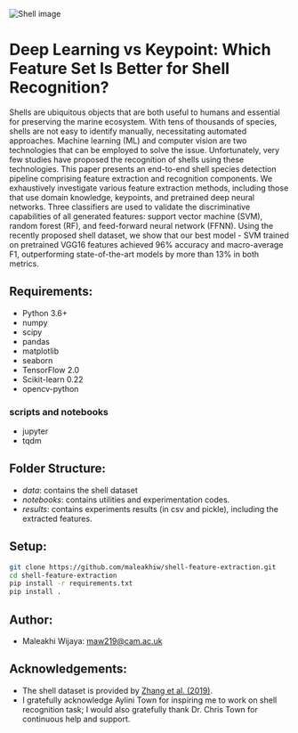 ![Shell image](data/shell.png)
# Deep Learning vs Keypoint: Which Feature Set Is Better for Shell Recognition?

Shells are ubiquitous objects that are both useful to humans and essential for preserving the marine ecosystem. With tens of thousands of species, shells are not easy to identify manually, necessitating automated approaches. Machine learning (ML) and computer vision are two technologies that can be employed to solve the issue. Unfortunately, very few studies have proposed the recognition of shells using these technologies. This paper presents an end-to-end shell species detection pipeline comprising feature extraction and recognition components. We exhaustively investigate various feature extraction methods, including those that use domain knowledge, keypoints, and pretrained deep neural networks. Three classifiers are used to validate the discriminative capabilities of all generated features: support vector machine (SVM), random forest (RF), and feed-forward neural network (FFNN). Using the recently proposed shell dataset, we show that our best model - SVM trained on pretrained VGG16 features achieved 96% accuracy and macro-average F1, outperforming state-of-the-art models by more than 13% in both metrics.

## Requirements:
- Python 3.6+
- numpy
- scipy
- pandas
- matplotlib
- seaborn
- TensorFlow 2.0
- Scikit-learn 0.22
- opencv-python 

### scripts and notebooks
- jupyter
- tqdm

## Folder Structure:
- *data*: contains the shell dataset
- *notebooks*: contains utilities and experimentation codes.
- *results*: contains experiments results (in csv and pickle), including
 the extracted features.

## Setup:
```bash
git clone https://github.com/maleakhiw/shell-feature-extraction.git
cd shell-feature-extraction
pip install -r requirements.txt
pip install .
```

 ## Author:
- Maleakhi Wijaya: maw219@cam.ac.uk

## Acknowledgements:
- The shell dataset is provided by [Zhang et al. (2019)](https://www.nature.com/articles/s41597-019-0230-3).
- I gratefully acknowledge Aylini Town for inspiring me to work on shell recognition task; I would also gratefully thank Dr. Chris Town for continuous help and support.
